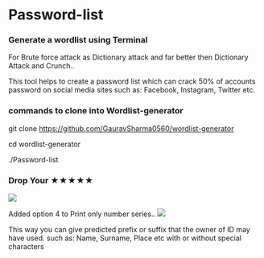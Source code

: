 # Password-list
### Generate a wordlist using Terminal

For Brute force attack as Dictionary attack and far better then Dictionary Attack and Crunch..

This tool helps to create a password list which can crack 50% of accounts password on social media sites such as: Facebook, Instagram, Twitter etc.

### commands to clone into Wordlist-generator

git clone https://github.com/GauravSharma0560/wordlist-generator

cd wordlist-generator

./Password-list

### Drop Your ★★★★★

![](.Screenshot%201.png) 

Added option 4 to Print only number series..
![](.Screenshot%202.png)

This way you can give predicted prefix or suffix that the owner of ID may have used. such as: Name, Surname, Place etc with or without special characters
